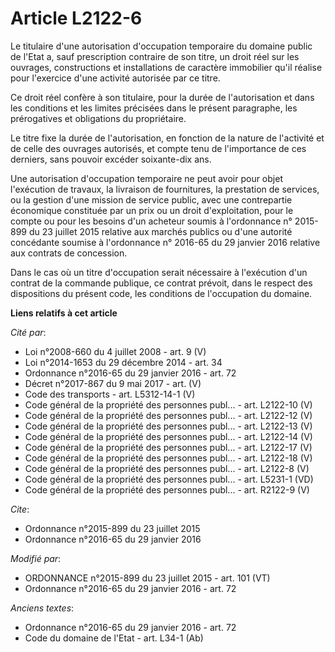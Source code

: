 # Article L2122-6

Le titulaire d'une autorisation d'occupation temporaire du domaine public de l'Etat a, sauf prescription contraire de son
titre, un droit réel sur les ouvrages, constructions et installations de caractère immobilier qu'il réalise pour l'exercice
d'une activité autorisée par ce titre. 

Ce droit réel confère à son titulaire, pour la durée de l'autorisation et dans les conditions et les limites précisées dans
le présent paragraphe, les prérogatives et obligations du propriétaire. 

Le titre fixe la durée de l'autorisation, en fonction de la nature de l'activité et de celle des ouvrages autorisés, et
compte tenu de l'importance de ces derniers, sans pouvoir excéder soixante-dix ans. 

Une autorisation d'occupation temporaire ne peut avoir pour objet l'exécution de travaux, la livraison de fournitures, la
prestation de services, ou la gestion d'une mission de service public, avec une contrepartie économique constituée par un
prix ou un droit d'exploitation, pour le compte ou pour les besoins d'un acheteur soumis à l'ordonnance n° 2015-899 du 23
juillet 2015 relative aux marchés publics ou d'une autorité concédante  soumise à l'ordonnance n° 2016-65 du 29 janvier 2016
relative aux contrats de concession. 

Dans le cas où un titre d'occupation serait nécessaire à l'exécution d'un contrat de la commande publique, ce contrat
prévoit, dans le respect des dispositions du présent code, les conditions de l'occupation du domaine.

**Liens relatifs à cet article**

_Cité par_:

  - Loi n°2008-660 du 4 juillet 2008 - art. 9 (V)
  - Loi n°2014-1653 du 29 décembre 2014 - art. 34
  - Ordonnance n°2016-65 du 29 janvier 2016 - art. 72
  - Décret n°2017-867 du 9 mai 2017 - art. (V)
  - Code des transports - art. L5312-14-1 (V)
  - Code général de la propriété des personnes publ... - art. L2122-10 (V)
  - Code général de la propriété des personnes publ... - art. L2122-12 (V)
  - Code général de la propriété des personnes publ... - art. L2122-13 (V)
  - Code général de la propriété des personnes publ... - art. L2122-14 (V)
  - Code général de la propriété des personnes publ... - art. L2122-17 (V)
  - Code général de la propriété des personnes publ... - art. L2122-18 (V)
  - Code général de la propriété des personnes publ... - art. L2122-8 (V)
  - Code général de la propriété des personnes publ... - art. L5231-1 (VD)
  - Code général de la propriété des personnes publ... - art. R2122-9 (V)

_Cite_:

  - Ordonnance n°2015-899 du 23 juillet 2015
  - Ordonnance n°2016-65 du 29 janvier 2016

_Modifié par_:

  - ORDONNANCE n°2015-899 du 23 juillet 2015 - art. 101 (VT)
  - Ordonnance n°2016-65 du 29 janvier 2016 - art. 72

_Anciens textes_:

  - Ordonnance n°2016-65 du 29 janvier 2016 - art. 72
  - Code du domaine de l'Etat - art. L34-1 (Ab)
